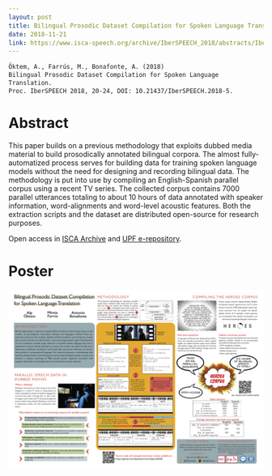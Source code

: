 ```yaml
---
layout: post
title: Bilingual Prosodic Dataset Compilation for Spoken Language Translation
date: 2018-11-21
link: https://www.isca-speech.org/archive/IberSPEECH_2018/abstracts/IberS18_P1-1_Oktem.html
---
```

<!-- 
{% highlight python %}
	Öktem, A., Farrús, M., Bonafonte, A. (2018) Bilingual Prosodic Dataset Compilation for Spoken Language Translation. Proc. IberSPEECH 2018, 20-24, DOI: 10.21437/IberSPEECH.2018-5.
{% endhighlight %} -->
```
Öktem, A., Farrús, M., Bonafonte, A. (2018) 
Bilingual Prosodic Dataset Compilation for Spoken Language Translation. 
Proc. IberSPEECH 2018, 20-24, DOI: 10.21437/IberSPEECH.2018-5.
```

# Abstract
This paper builds on a previous methodology that exploits dubbed media material to build prosodically annotated bilingual corpora. The almost fully-automatized process serves for building data for training spoken language models without the need for designing and recording bilingual data. The methodology is put into use by compiling an English-Spanish parallel corpus using a recent TV series. The collected corpus contains 7000 parallel utterances totaling to about 10 hours of data annotated with speaker information, word-alignments and word-level acoustic features. Both the extraction scripts and the dataset are distributed open-source for research purposes.

Open access in <a href="https://www.isca-speech.org/archive/IberSPEECH_2018/abstracts/IberS18_P1-1_Oktem.html" target="https://www.isca-speech.org/archive/IberSPEECH_2018/abstracts/IberS18_P1-1_Oktem.html">ISCA Archive</a> and <a href="http://hdl.handle.net/10230/35600" target="http://hdl.handle.net/10230/35600">UPF e-repository</a>. 

# Poster 

<p align="center"><a href="/img/OKTEM-poster1-heroes_med.png"><img src="/img/OKTEM-poster1-heroes_small.png" width="700"></a></p>


